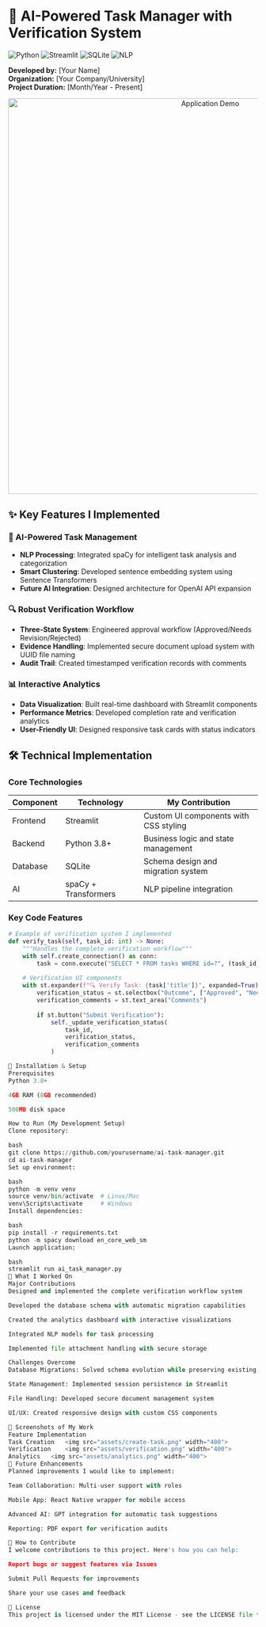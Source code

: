 # 🤖 AI-Powered Task Manager with Verification System

![Python](https://img.shields.io/badge/Python-3.8%2B-blue)
![Streamlit](https://img.shields.io/badge/UI-Streamlit-FF4B4B)
![SQLite](https://img.shields.io/badge/Database-SQLite-003B57)
![NLP](https://img.shields.io/badge/AI-spaCy%20%2B%20Transformers-09A3D5)

**Developed by:** [Your Name]  
**Organization:** [Your Company/University]  
**Project Duration:** [Month/Year - Present]  

<div align="center">
  <img src="assets/demo.gif" alt="Application Demo" width="800">
</div>

## ✨ Key Features I Implemented

### 🧠 AI-Powered Task Management
- **NLP Processing**: Integrated spaCy for intelligent task analysis and categorization
- **Smart Clustering**: Developed sentence embedding system using Sentence Transformers
- **Future AI Integration**: Designed architecture for OpenAI API expansion

### 🔍 Robust Verification Workflow
- **Three-State System**: Engineered approval workflow (Approved/Needs Revision/Rejected)
- **Evidence Handling**: Implemented secure document upload system with UUID file naming
- **Audit Trail**: Created timestamped verification records with comments

### 📊 Interactive Analytics
- **Data Visualization**: Built real-time dashboard with Streamlit components
- **Performance Metrics**: Developed completion rate and verification analytics
- **User-Friendly UI**: Designed responsive task cards with status indicators

## 🛠️ Technical Implementation

### Core Technologies
| Component | Technology | My Contribution |
|-----------|------------|-----------------|
| Frontend | Streamlit | Custom UI components with CSS styling |
| Backend | Python 3.8+ | Business logic and state management |
| Database | SQLite | Schema design and migration system |
| AI | spaCy + Transformers | NLP pipeline integration |

### Key Code Features
```python
# Example of verification system I implemented
def verify_task(self, task_id: int) -> None:
    """Handles the complete verification workflow"""
    with self.create_connection() as conn:
        task = conn.execute("SELECT * FROM tasks WHERE id=?", (task_id,)).fetchone()
    
    # Verification UI components
    with st.expander(f"🔍 Verify Task: {task['title']}", expanded=True):
        verification_status = st.selectbox("Outcome", ["Approved", "Needs Revision", "Rejected"])
        verification_comments = st.text_area("Comments")
        
        if st.button("Submit Verification"):
            self._update_verification_status(
                task_id,
                verification_status,
                verification_comments
            )

🚀 Installation & Setup
Prerequisites
Python 3.8+

4GB RAM (8GB recommended)

500MB disk space

How to Run (My Development Setup)
Clone repository:

bash
git clone https://github.com/yourusername/ai-task-manager.git
cd ai-task-manager
Set up environment:

bash
python -m venv venv
source venv/bin/activate  # Linux/Mac
venv\Scripts\activate     # Windows
Install dependencies:

bash
pip install -r requirements.txt
python -m spacy download en_core_web_sm
Launch application:

bash
streamlit run ai_task_manager.py
📌 What I Worked On
Major Contributions
Designed and implemented the complete verification workflow system

Developed the database schema with automatic migration capabilities

Created the analytics dashboard with interactive visualizations

Integrated NLP models for task processing

Implemented file attachment handling with secure storage

Challenges Overcome
Database Migrations: Solved schema evolution while preserving existing data

State Management: Implemented session persistence in Streamlit

File Handling: Developed secure document management system

UI/UX: Created responsive design with custom CSS components

📸 Screenshots of My Work
Feature	Implementation
Task Creation	<img src="assets/create-task.png" width="400">
Verification	<img src="assets/verification.png" width="400">
Analytics	<img src="assets/analytics.png" width="400">
🔮 Future Enhancements
Planned improvements I would like to implement:

Team Collaboration: Multi-user support with roles

Mobile App: React Native wrapper for mobile access

Advanced AI: GPT integration for automatic task suggestions

Reporting: PDF export for verification audits

🤝 How to Contribute
I welcome contributions to this project. Here's how you can help:

Report bugs or suggest features via Issues

Submit Pull Requests for improvements

Share your use cases and feedback

📜 License
This project is licensed under the MIT License - see the LICENSE file for details.
